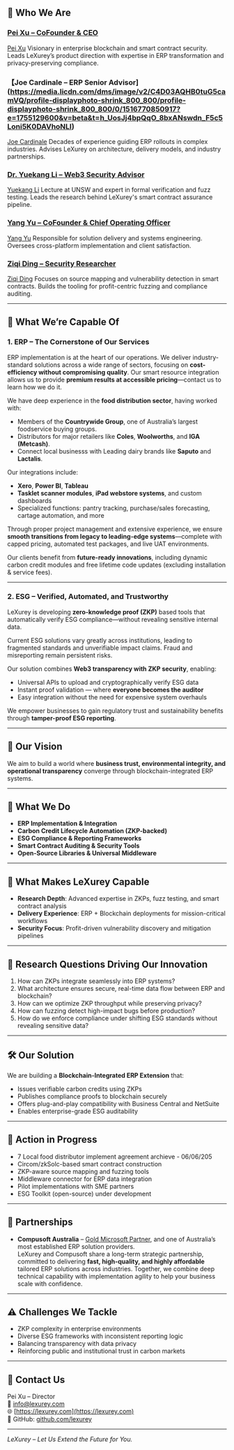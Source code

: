 ## 👥 Who We Are

### [Pei Xu – CoFounder & CEO](https://www.linkedin.com/in/talbenxu/)  
[Pei Xu](https://media.licdn.com/dms/image/v2/C5103AQF8jlM6eLFOGQ/profile-displayphoto-shrink_800_800/profile-displayphoto-shrink_800_800/0/1552867482645?e=1755129600&v=beta&t=33sHInTDrsNBmjqssyJzf-PJgjsLVSShxVwVxsf60qI)
Visionary in enterprise blockchain and smart contract security. Leads LeXurey’s product direction with expertise in ERP transformation and privacy-preserving compliance.

### 【Joe Cardinale – ERP Senior Advisor](https://media.licdn.com/dms/image/v2/C4D03AQHB0tuG5camVQ/profile-displayphoto-shrink_800_800/profile-displayphoto-shrink_800_800/0/1516770850917?e=1755129600&v=beta&t=h_UosJj4bpQqO_8bxANswdn_F5c5Loni5K0DAVhoNLI)  
[Joe Cardinale](https://media.licdn.com/dms/image/v2/C4D03AQHB0tuG5camVQ/profile-displayphoto-shrink_800_800/profile-displayphoto-shrink_800_800/0/1516770850917?e=1755129600&v=beta&t=h_UosJj4bpQqO_8bxANswdn_F5c5Loni5K0DAVhoNLI)
Decades of experience guiding ERP rollouts in complex industries. Advises LeXurey on architecture, delivery models, and industry partnerships.

### [Dr. Yuekang Li – Web3 Security Advisor](https://www.linkedin.com/in/yuekang-li-9a890b68/)
[Yuekang Li](https://media.licdn.com/dms/image/v2/C5603AQGDVDTXEdlxCA/profile-displayphoto-shrink_800_800/profile-displayphoto-shrink_800_800/0/1517405520880?e=1755129600&v=beta&t=6mvcADfRhixqfXirSIycBrjw72NqxpUcUShHKOQJmV4)
Lecture at UNSW and expert in formal verification and fuzz testing. Leads the research behind LeXurey's smart contract assurance pipeline.

### [Yang Yu – CoFounder & Chief Operating Officer](https://www.linkedin.com/in/brandon-yang-yu/)    
[Yang Yu](https://media.licdn.com/dms/image/v2/C4E03AQEFBmDwdo6YQg/profile-displayphoto-shrink_400_400/profile-displayphoto-shrink_400_400/0/1597235092787?e=1755129600&v=beta&t=4xqaW59UOzkXf56_3KJ81x6niB48vCIKF8VZUFjfz3Y)
Responsible for solution delivery and systems engineering. Oversees cross-platform implementation and client satisfaction.

### [Ziqi Ding – Security Researcher](https://www.linkedin.com/in/ziqi-ding-38353a327/)  
[Ziqi Ding](https://media.licdn.com/dms/image/v2/D5603AQG75YoBdiNuYg/profile-displayphoto-shrink_800_800/B56ZYLjLN2GsAc-/0/1743950493850?e=1755129600&v=beta&t=d8pxPaxDruuYLGlXRUCfTwk-CQvTtAOmzIUQxcpMmQY)
Focuses on source mapping and vulnerability detection in smart contracts. Builds the tooling for profit-centric fuzzing and compliance auditing.

---

## 💼 What We’re Capable Of

### 1. ERP – The Cornerstone of Our Services

ERP implementation is at the heart of our operations. We deliver industry-standard solutions across a wide range of sectors, focusing on **cost-efficiency without compromising quality**. Our smart resource integration allows us to provide **premium results at accessible pricing**—contact us to learn how we do it.

We have deep experience in the **food distribution sector**, having worked with:
- Members of the **Countrywide Group**, one of Australia’s largest foodservice buying groups.
- Distributors for major retailers like **Coles**, **Woolworths**, and **IGA (Metcash)**.
- Connect local businesss with Leading dairy brands like **Saputo** and **Lactalis**.

Our integrations include:
- **Xero**, **Power BI**, **Tableau**
- **Tasklet scanner modules**, **iPad webstore systems**, and custom dashboards
- Specialized functions: pantry tracking, purchase/sales forecasting, cartage automation, and more

Through proper project management and extensive experience, we ensure **smooth transitions from legacy to leading-edge systems**—complete with capped pricing, automated test packages, and live UAT environments.

Our clients benefit from **future-ready innovations**, including dynamic carbon credit modules and free lifetime code updates (excluding installation & service fees).

---

### 2. ESG – Verified, Automated, and Trustworthy

LeXurey is developing **zero-knowledge proof (ZKP)** based tools that automatically verify ESG compliance—without revealing sensitive internal data.

Current ESG solutions vary greatly across institutions, leading to fragmented standards and unverifiable impact claims. Fraud and misreporting remain persistent risks.

Our solution combines **Web3 transparency with ZKP security**, enabling:
- Universal APIs to upload and cryptographically verify ESG data
- Instant proof validation — where **everyone becomes the auditor**
- Easy integration without the need for expensive system overhauls

We empower businesses to gain regulatory trust and sustainability benefits through **tamper-proof ESG reporting**.

---

## 🔭 Our Vision

We aim to build a world where **business trust, environmental integrity, and operational transparency** converge through blockchain-integrated ERP systems.

---

## 🧩 What We Do

- **ERP Implementation & Integration**
- **Carbon Credit Lifecycle Automation (ZKP-backed)**
- **ESG Compliance & Reporting Frameworks**
- **Smart Contract Auditing & Security Tools**
- **Open-Source Libraries & Universal Middleware**

---

## 🚀 What Makes LeXurey Capable

- **Research Depth**: Advanced expertise in ZKPs, fuzz testing, and smart contract analysis  
- **Delivery Experience**: ERP + Blockchain deployments for mission-critical workflows  
- **Security Focus**: Profit-driven vulnerability discovery and mitigation pipelines

---

## 🎯 Research Questions Driving Our Innovation

1. How can ZKPs integrate seamlessly into ERP systems?
2. What architecture ensures secure, real-time data flow between ERP and blockchain?
3. How can we optimize ZKP throughput while preserving privacy?
4. How can fuzzing detect high-impact bugs before production?
5. How do we enforce compliance under shifting ESG standards without revealing sensitive data?

---

## 🛠️ Our Solution

We are building a **Blockchain-Integrated ERP Extension** that:
- Issues verifiable carbon credits using ZKPs
- Publishes compliance proofs to blockchain securely
- Offers plug-and-play compatibility with Business Central and NetSuite
- Enables enterprise-grade ESG auditability

---

## 🔄 Action in Progress

- 7 Local food distributor implement agreement archieve - 06/06/205
- Circom/zkSolc-based smart contract construction
- ZKP-aware source mapping and fuzzing tools
- Middleware connector for ERP data integration
- Pilot implementations with SME partners
- ESG Toolkit (open-source) under development

---

## 🤝 Partnerships

- **Compusoft Australia** – [Gold Microsoft Partner](https://compusoftaus.com.au/), and one of Australia’s most established ERP solution providers.  
  LeXurey and Compusoft share a long-term strategic partnership, committed to delivering **fast, high-quality, and highly affordable** tailored ERP solutions across industries. Together, we combine deep technical capability with implementation agility to help your business scale with confidence.

---

## ⚠️ Challenges We Tackle

- ZKP complexity in enterprise environments
- Diverse ESG frameworks with inconsistent reporting logic
- Balancing transparency with data privacy
- Reinforcing public and institutional trust in carbon markets

---

## 📩 Contact Us

Pei Xu – Director  
📧 info@lexurey.com  
🌐 [https://lexurey.com](https://lexurey.com)  
🔗 GitHub: [github.com/lexurey](https://github.com/lexurey)

---

*LeXurey – Let Us Extend the Future for You.*
